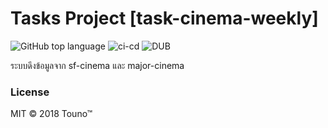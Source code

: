 # Tasks Project [task-cinema-weekly]

![GitHub top language](https://img.shields.io/github/languages/top/badges/shields.svg?style=flat-square)
![ci-cd](https://img.shields.io/circleci/build/github/dvgamerr/task-wakatime?style=flat-square&token=bee1290ab4aef7077a5fc3c3f544d67ddc131749)
![DUB](https://img.shields.io/dub/l/vibe-d.svg?style=flat-square)

ระบบดึงข้อมูลจาก sf-cinema และ major-cinema

### License
MIT © 2018 Touno™
